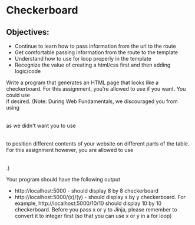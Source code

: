 # Checkerboard

## Objectives:
* Continue to learn how to pass information from the url to the route
* Get comfortable passing information from the route to the template
* Understand how to use for loop properly in the template
* Recognize the value of creating a html/css first and then adding logic/code

Write a program that generates an HTML page that looks like a checkerboard.  For this assignment, you're allowed to use <table> if you want.  You could use <div> if desired.  (Note: During Web Fundamentals, we discouraged you from using <table> as we didn't want you to use <table> to position different contents of your website on different parts of the table.  For this assignment however, you are allowed to use <table>.)

Your program should have the following output

* http://localhost:5000 - should display 8 by 8 checkerboard
* http://localhost:5000/(x)/(y) - should display x by y checkerboard.  For example, http://localhost:5000/10/10 should display 10 by 10 checkerboard.  Before you pass x or y to Jinja, please remember to convert it to integer first (so that you can use x or y in a for loop)

